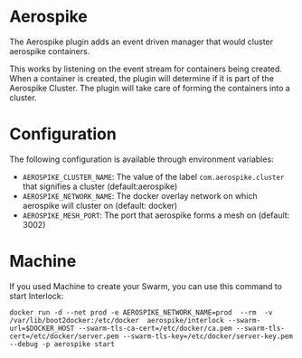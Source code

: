 # Aerospike

The Aerospike plugin adds an event driven manager that would cluster aerospike containers.

This works by listening on the event stream for containers being created. When a container is created, the plugin will determine if it is part of the Aerospike Cluster.
The plugin will take care of forming the containers into a cluster.

# Configuration
The following configuration is available through environment variables:

- `AEROSPIKE_CLUSTER_NAME`: The value of the label `com.aerospike.cluster` that signifies a cluster (default:aerospike)
- `AEROSPIKE_NETWORK_NAME`: The docker overlay network on which aerospike will cluster on (default: docker)
- `AEROSPIKE_MESH_PORT`: The port that aerospike forms a mesh on (default: 3002)


# Machine
If you used Machine to create your Swarm, you can use this command to start Interlock:

    docker run -d --net prod -e AEROSPIKE_NETWORK_NAME=prod  --rm  -v /var/lib/boot2docker:/etc/docker  aerospike/interlock --swarm-url=$DOCKER_HOST --swarm-tls-ca-cert=/etc/docker/ca.pem --swarm-tls-cert=/etc/docker/server.pem --swarm-tls-key=/etc/docker/server-key.pem --debug -p aerospike start
